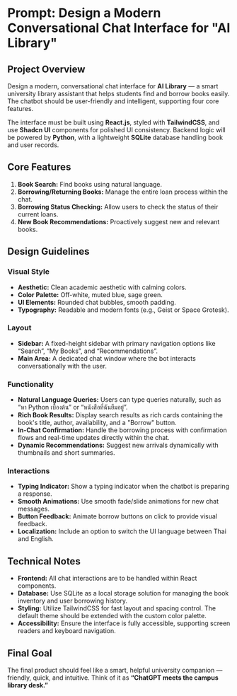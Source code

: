 # Prompt: Design a Modern Conversational Chat Interface for "AI Library"

## Project Overview

Design a modern, conversational chat interface for **AI Library** — a smart university library assistant that helps students find and borrow books easily. The chatbot should be user-friendly and intelligent, supporting four core features.

The interface must be built using **React.js**, styled with **TailwindCSS**, and use **Shadcn UI** components for polished UI consistency. Backend logic will be powered by **Python**, with a lightweight **SQLite** database handling book and user records.

## Core Features

1.  **Book Search:** Find books using natural language.
2.  **Borrowing/Returning Books:** Manage the entire loan process within the chat.
3.  **Borrowing Status Checking:** Allow users to check the status of their current loans.
4.  **New Book Recommendations:** Proactively suggest new and relevant books.

## Design Guidelines

### Visual Style
- **Aesthetic:** Clean academic aesthetic with calming colors.
- **Color Palette:** Off-white, muted blue, sage green.
- **UI Elements:** Rounded chat bubbles, smooth padding.
- **Typography:** Readable and modern fonts (e.g., Geist or Space Grotesk).

### Layout
- **Sidebar:** A fixed-height sidebar with primary navigation options like “Search”, “My Books”, and “Recommendations”.
- **Main Area:** A dedicated chat window where the bot interacts conversationally with the user.

### Functionality
- **Natural Language Queries:** Users can type queries naturally, such as “หา Python เบื้องต้น” or “หนังสือที่ฉันยืมอยู่”.
- **Rich Book Results:** Display search results as rich cards containing the book's title, author, availability, and a "Borrow" button.
- **In-Chat Confirmation:** Handle the borrowing process with confirmation flows and real-time updates directly within the chat.
- **Dynamic Recommendations:** Suggest new arrivals dynamically with thumbnails and short summaries.

### Interactions
- **Typing Indicator:** Show a typing indicator when the chatbot is preparing a response.
- **Smooth Animations:** Use smooth fade/slide animations for new chat messages.
- **Button Feedback:** Animate borrow buttons on click to provide visual feedback.
- **Localization:** Include an option to switch the UI language between Thai and English.

## Technical Notes

- **Frontend:** All chat interactions are to be handled within React components.
- **Database:** Use SQLite as a local storage solution for managing the book inventory and user borrowing history.
- **Styling:** Utilize TailwindCSS for fast layout and spacing control. The default theme should be extended with the custom color palette.
- **Accessibility:** Ensure the interface is fully accessible, supporting screen readers and keyboard navigation.

## Final Goal

The final product should feel like a smart, helpful university companion — friendly, quick, and intuitive. Think of it as **“ChatGPT meets the campus library desk.”**